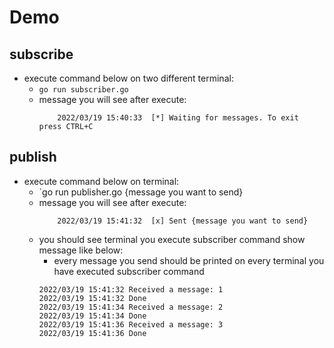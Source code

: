 
# Demo

## subscribe
* execute command below on two different terminal:
  * `go run subscriber.go`
  * message you will see after execute:
    ```
        2022/03/19 15:40:33  [*] Waiting for messages. To exit press CTRL+C
    ```
## publish
* execute command below on terminal:
  * `go run publisher.go {message you want to send}
  * message you will see after execute:
    ```azure
        2022/03/19 15:41:32  [x] Sent {message you want to send}
    ```
  * you should see terminal you execute subscriber command show message like below:
    * every message you send should be printed on every terminal you have executed subscriber command
    ```
    2022/03/19 15:41:32 Received a message: 1
    2022/03/19 15:41:32 Done
    2022/03/19 15:41:34 Received a message: 2
    2022/03/19 15:41:34 Done
    2022/03/19 15:41:36 Received a message: 3
    2022/03/19 15:41:36 Done
    ```